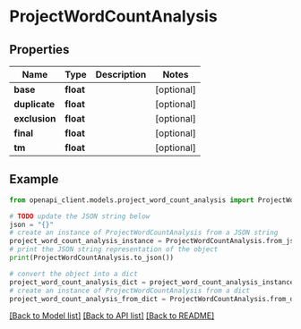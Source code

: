# ProjectWordCountAnalysis


## Properties

Name | Type | Description | Notes
------------ | ------------- | ------------- | -------------
**base** | **float** |  | [optional] 
**duplicate** | **float** |  | [optional] 
**exclusion** | **float** |  | [optional] 
**final** | **float** |  | [optional] 
**tm** | **float** |  | [optional] 

## Example

```python
from openapi_client.models.project_word_count_analysis import ProjectWordCountAnalysis

# TODO update the JSON string below
json = "{}"
# create an instance of ProjectWordCountAnalysis from a JSON string
project_word_count_analysis_instance = ProjectWordCountAnalysis.from_json(json)
# print the JSON string representation of the object
print(ProjectWordCountAnalysis.to_json())

# convert the object into a dict
project_word_count_analysis_dict = project_word_count_analysis_instance.to_dict()
# create an instance of ProjectWordCountAnalysis from a dict
project_word_count_analysis_from_dict = ProjectWordCountAnalysis.from_dict(project_word_count_analysis_dict)
```
[[Back to Model list]](../README.md#documentation-for-models) [[Back to API list]](../README.md#documentation-for-api-endpoints) [[Back to README]](../README.md)


